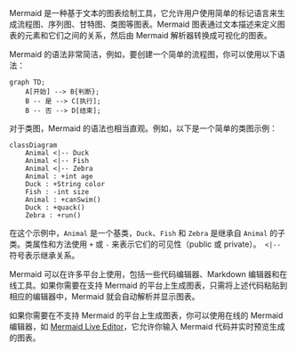 Mermaid 是一种基于文本的图表绘制工具，它允许用户使用简单的标记语言来生成流程图、序列图、甘特图、类图等图表。Mermaid 图表通过文本描述来定义图表的元素和它们之间的关系，然后由 Mermaid 解析器转换成可视化的图表。

Mermaid 的语法非常简洁，例如，要创建一个简单的流程图，你可以使用以下语法：

```mermaid
graph TD;
    A[开始] --> B{判断};
    B -- 是 --> C[执行];
    B -- 否 --> D[结束];
```

对于类图，Mermaid 的语法也相当直观。例如，以下是一个简单的类图示例：

```mermaid
classDiagram
    Animal <|-- Duck
    Animal <|-- Fish
    Animal <|-- Zebra
    Animal : +int age
    Duck : +String color
    Fish : -int size
    Animal : +canSwim()
    Duck : +quack()
    Zebra : +run()
```

在这个示例中，`Animal` 是一个基类，`Duck`、`Fish` 和 `Zebra` 是继承自 `Animal` 的子类。类属性和方法使用 `+` 或 `-` 来表示它们的可见性（public 或 private）。` <|--` 符号表示继承关系。

Mermaid 可以在许多平台上使用，包括一些代码编辑器、Markdown 编辑器和在线工具。如果你需要在支持 Mermaid 的平台上生成图表，只需将上述代码粘贴到相应的编辑器中，Mermaid 就会自动解析并显示图表。

如果你需要在不支持 Mermaid 的平台上生成图表，你可以使用在线的 Mermaid 编辑器，如 [Mermaid Live Editor](https://mermaid-js.github.io/mermaid-live-editor/)，它允许你输入 Mermaid 代码并实时预览生成的图表。